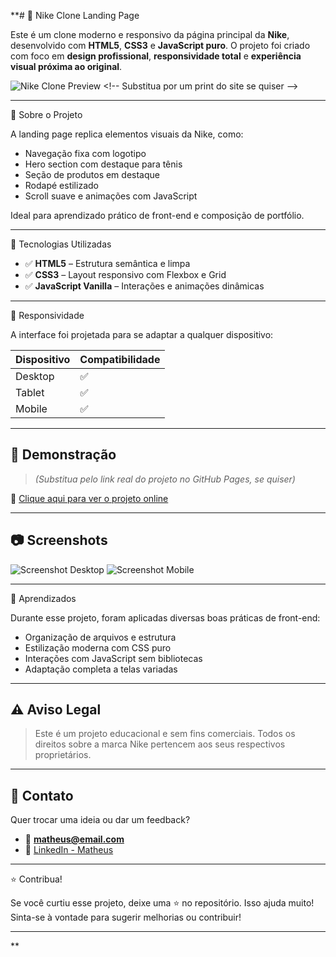 **# 👟 Nike Clone Landing Page

Este é um clone moderno e responsivo da página principal da **Nike**, desenvolvido com **HTML5**, **CSS3** e **JavaScript puro**. O projeto foi criado com foco em **design profissional**, **responsividade total** e **experiência visual próxima ao original**.

![Nike Clone Preview]([https://via.placeholder.com/1000x500?text=Prévia+do+Projeto](https://projeto-site-oficial-nike2.netlify.app/)) <!-- Substitua por um print do site se quiser -->

---

📌 Sobre o Projeto

A landing page replica elementos visuais da Nike, como:

- Navegação fixa com logotipo
- Hero section com destaque para tênis
- Seção de produtos em destaque
- Rodapé estilizado
- Scroll suave e animações com JavaScript

Ideal para aprendizado prático de front-end e composição de portfólio.

---

🚀 Tecnologias Utilizadas

- ✅ **HTML5** – Estrutura semântica e limpa
- ✅ **CSS3** – Layout responsivo com Flexbox e Grid
- ✅ **JavaScript Vanilla** – Interações e animações dinâmicas

---

📱 Responsividade

A interface foi projetada para se adaptar a qualquer dispositivo:

| Dispositivo | Compatibilidade |
|-------------|-----------------|
| Desktop     | ✅              |
| Tablet      | ✅              |
| Mobile      | ✅              |

---

## 📸 Demonstração

> *(Substitua pelo link real do projeto no GitHub Pages, se quiser)*

🔗 [Clique aqui para ver o projeto online](https://seunome.github.io/nike-clone)

---

## 📷 Screenshots

![Screenshot Desktop](https://via.placeholder.com/1000x600?text=Vers%C3%A3o+Desktop)
![Screenshot Mobile](https://via.placeholder.com/400x800?text=Vers%C3%A3o+Mobile)

---

🧠 Aprendizados

Durante esse projeto, foram aplicadas diversas boas práticas de front-end:

- Organização de arquivos e estrutura
- Estilização moderna com CSS puro
- Interações com JavaScript sem bibliotecas
- Adaptação completa a telas variadas

---

## ⚠️ Aviso Legal

> Este é um projeto educacional e sem fins comerciais. Todos os direitos sobre a marca Nike pertencem aos seus respectivos proprietários.

---

## 💬 Contato

Quer trocar uma ideia ou dar um feedback?

- 📧 **matheus@email.com**
- 💼 [LinkedIn - Matheus](https://www.linkedin.com/in/seulink)

---

⭐ Contribua!

Se você curtiu esse projeto, deixe uma ⭐ no repositório. Isso ajuda muito!  
Sinta-se à vontade para sugerir melhorias ou contribuir!

---

**
